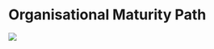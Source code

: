 # Organisational Maturity Path

![](https://lh4.googleusercontent.com/NmZGvD63gpIZTbBxtlxcM43yt3kA_IpErB2CsfsOwonEpQUoEX_rKrh7erh6ypRpYBgIJO70tkSKkytRzVkAvnb0_DH8P2WpaPKIFueNVVZO8G3T80NHIv7-OVCZ4iNRjYFK0q4K)

